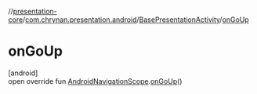 //[presentation-core](../../../index.md)/[com.chrynan.presentation.android](../index.md)/[BasePresentationActivity](index.md)/[onGoUp](on-go-up.md)

# onGoUp

[android]\
open override fun [AndroidNavigationScope](../-android-navigation-scope/index.md).[onGoUp](on-go-up.md)()
